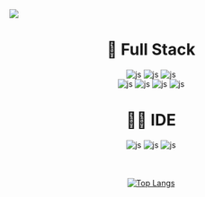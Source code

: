 <img src="https://images.unsplash.com/photo-1612892483236-52d32a0e0ac1?q=80&w=2070&auto=format&fit=crop&ixlib=rb-4.0.3&ixid=M3wxMjA3fDB8MHxwaG90by1wYWdlfHx8fGVufDB8fHx8fA%3D%3D" />
<div align="center">
  
<h1>🚀 Full Stack</h1> 

![js](https://img.shields.io/badge/Java-ED8B00?style=for-the-badge&logo=JavaScript&logoColor=white)
![js](https://img.shields.io/badge/Mysql-005C84?style=for-the-badge&logo=JavaScript&logoColor=white)
![js](https://img.shields.io/badge/Oracle-F80000?style=for-the-badge&logo=JavaScript&logoColor=white)
<br>
![js](https://img.shields.io/badge/HTML-239120?style=for-the-badge&logo=html5&logoColor=white)
![js](https://img.shields.io/badge/CSS-239120?&style=for-the-badge&logo=css3&logoColor=white)
![js](https://img.shields.io/badge/JavaScript-F7DF1E?style=for-the-badge&logo=JavaScript&logoColor=white)
![js](https://img.shields.io/badge/TypeScript-007ACC?style=for-the-badge&logo=typescript&logoColor=white)


<h1>👩‍💻 IDE</h1> 

![js](https://img.shields.io/badge/Eclipse-e1ceff?style=for-the-badge&logo=eclipse&logoColor=white)
![js](https://img.shields.io/badge/IntelliJ_IDEA-ab4dff.svg?style=for-the-badge&logo=intellij-idea&logoColor=white)
![js](https://img.shields.io/badge/Visual_Studio_Code-0078D4?style=for-the-badge&logo=visual%20studio%20code&logoColor=white)
<br/><br/><br/><br/>
[![Top Langs](https://github-readme-stats.vercel.app/api/top-langs/?username=welcomeglory)](https://github.com/anuraghazra/github-readme-stats)
</div>





